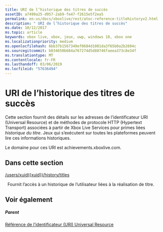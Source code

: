 ```yaml
---
title: URI de l’historique des titres de succès
assetID: a7499a25-d957-2ab9-fe47-f2615e5f2ea5
permalink: en-us/docs/xboxlive/rest/atoc-reference-titlehistoryv2.html
description: " URI de l’historique des titres de succès"
ms.date: 10/12/2017
ms.topic: article
keywords: xbox live, xbox, jeux, uwp, windows 10, xbox one
ms.localizationpriority: medium
ms.openlocfilehash: 6bb37b1567349ef0684d1001da3f65b0a2b2694c
ms.sourcegitcommit: b034650b684a767274d5d88746faeea373c8e34f
ms.translationtype: MT
ms.contentlocale: fr-FR
ms.lasthandoff: 03/06/2019
ms.locfileid: "57636494"
---
```

# <a name="achievement-title-history-uris"></a>URI de l’historique des titres de succès
 
Cette section fournit des détails sur les adresses de l’identificateur URI (Universal Resource) et de méthodes de protocole HTTP (Hypertext Transport) associées à partir de Xbox Live Services pour primes liées *historique du titre*. Jeux qui s’exécutent sur toutes les plateformes peuvent lire ces informations historiques.
 
Le domaine pour ces URI est achievements.xboxlive.com.
 
<a id="ID4EGB"></a>

 
## <a name="in-this-section"></a>Dans cette section

[/users/xuid({xuid})/history/titles](uri-titlehistoryusersxuidhistorytitlesv2.md)

&nbsp;&nbsp;Fournit l’accès à un historique de l’utilisateur liées à la réalisation de titre.
 
<a id="ID4EMB"></a>

 
## <a name="see-also"></a>Voir également
 
<a id="ID4EOB"></a>

 
##### <a name="parent"></a>Parent 

[Référence de l’identificateur (URI) Universal Resource](../atoc-xboxlivews-reference-uris.md)

   